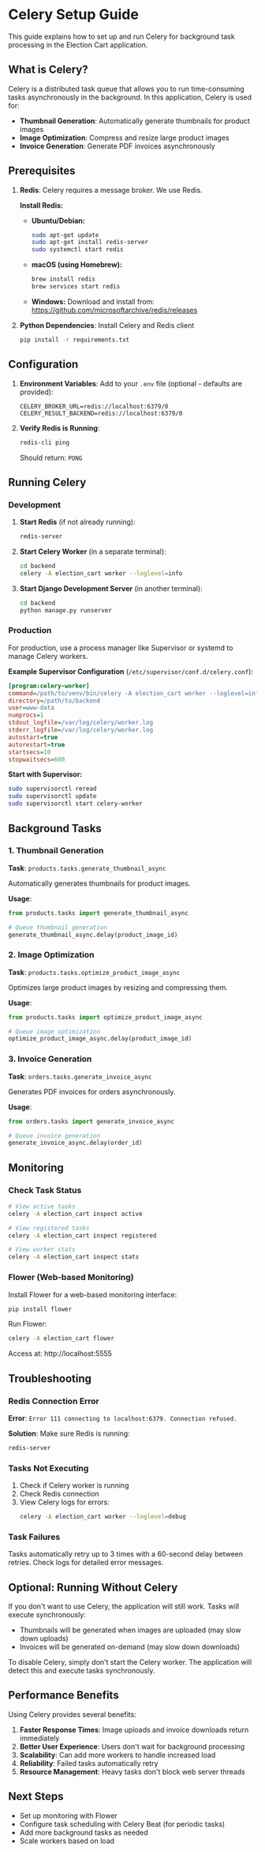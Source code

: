 # Celery Setup Guide

This guide explains how to set up and run Celery for background task processing in the Election Cart application.

## What is Celery?

Celery is a distributed task queue that allows you to run time-consuming tasks asynchronously in the background. In this application, Celery is used for:

- **Thumbnail Generation**: Automatically generate thumbnails for product images
- **Image Optimization**: Compress and resize large product images
- **Invoice Generation**: Generate PDF invoices asynchronously

## Prerequisites

1. **Redis**: Celery requires a message broker. We use Redis.
   
   **Install Redis:**
   
   - **Ubuntu/Debian:**
     ```bash
     sudo apt-get update
     sudo apt-get install redis-server
     sudo systemctl start redis
     ```
   
   - **macOS (using Homebrew):**
     ```bash
     brew install redis
     brew services start redis
     ```
   
   - **Windows:**
     Download and install from: https://github.com/microsoftarchive/redis/releases

2. **Python Dependencies**: Install Celery and Redis client
   ```bash
   pip install -r requirements.txt
   ```

## Configuration

1. **Environment Variables**: Add to your `.env` file (optional - defaults are provided):
   ```
   CELERY_BROKER_URL=redis://localhost:6379/0
   CELERY_RESULT_BACKEND=redis://localhost:6379/0
   ```

2. **Verify Redis is Running**:
   ```bash
   redis-cli ping
   ```
   Should return: `PONG`

## Running Celery

### Development

1. **Start Redis** (if not already running):
   ```bash
   redis-server
   ```

2. **Start Celery Worker** (in a separate terminal):
   ```bash
   cd backend
   celery -A election_cart worker --loglevel=info
   ```

3. **Start Django Development Server** (in another terminal):
   ```bash
   cd backend
   python manage.py runserver
   ```

### Production

For production, use a process manager like Supervisor or systemd to manage Celery workers.

**Example Supervisor Configuration** (`/etc/supervisor/conf.d/celery.conf`):

```ini
[program:celery-worker]
command=/path/to/venv/bin/celery -A election_cart worker --loglevel=info
directory=/path/to/backend
user=www-data
numprocs=1
stdout_logfile=/var/log/celery/worker.log
stderr_logfile=/var/log/celery/worker.log
autostart=true
autorestart=true
startsecs=10
stopwaitsecs=600
```

**Start with Supervisor:**
```bash
sudo supervisorctl reread
sudo supervisorctl update
sudo supervisorctl start celery-worker
```

## Background Tasks

### 1. Thumbnail Generation

**Task**: `products.tasks.generate_thumbnail_async`

Automatically generates thumbnails for product images.

**Usage**:
```python
from products.tasks import generate_thumbnail_async

# Queue thumbnail generation
generate_thumbnail_async.delay(product_image_id)
```

### 2. Image Optimization

**Task**: `products.tasks.optimize_product_image_async`

Optimizes large product images by resizing and compressing them.

**Usage**:
```python
from products.tasks import optimize_product_image_async

# Queue image optimization
optimize_product_image_async.delay(product_image_id)
```

### 3. Invoice Generation

**Task**: `orders.tasks.generate_invoice_async`

Generates PDF invoices for orders asynchronously.

**Usage**:
```python
from orders.tasks import generate_invoice_async

# Queue invoice generation
generate_invoice_async.delay(order_id)
```

## Monitoring

### Check Task Status

```bash
# View active tasks
celery -A election_cart inspect active

# View registered tasks
celery -A election_cart inspect registered

# View worker stats
celery -A election_cart inspect stats
```

### Flower (Web-based Monitoring)

Install Flower for a web-based monitoring interface:

```bash
pip install flower
```

Run Flower:
```bash
celery -A election_cart flower
```

Access at: http://localhost:5555

## Troubleshooting

### Redis Connection Error

**Error**: `Error 111 connecting to localhost:6379. Connection refused.`

**Solution**: Make sure Redis is running:
```bash
redis-server
```

### Tasks Not Executing

1. Check if Celery worker is running
2. Check Redis connection
3. View Celery logs for errors:
   ```bash
   celery -A election_cart worker --loglevel=debug
   ```

### Task Failures

Tasks automatically retry up to 3 times with a 60-second delay between retries. Check logs for detailed error messages.

## Optional: Running Without Celery

If you don't want to use Celery, the application will still work. Tasks will execute synchronously:

- Thumbnails will be generated when images are uploaded (may slow down uploads)
- Invoices will be generated on-demand (may slow down downloads)

To disable Celery, simply don't start the Celery worker. The application will detect this and execute tasks synchronously.

## Performance Benefits

Using Celery provides several benefits:

1. **Faster Response Times**: Image uploads and invoice downloads return immediately
2. **Better User Experience**: Users don't wait for background processing
3. **Scalability**: Can add more workers to handle increased load
4. **Reliability**: Failed tasks automatically retry
5. **Resource Management**: Heavy tasks don't block web server threads

## Next Steps

- Set up monitoring with Flower
- Configure task scheduling with Celery Beat (for periodic tasks)
- Add more background tasks as needed
- Scale workers based on load
